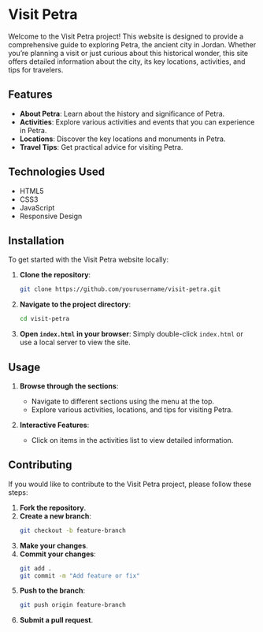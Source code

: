 # Visit Petra

Welcome to the Visit Petra project! This website is designed to provide a comprehensive guide to exploring Petra, the ancient city in Jordan. Whether you’re planning a visit or just curious about this historical wonder, this site offers detailed information about the city, its key locations, activities, and tips for travelers.

## Features

- **About Petra**: Learn about the history and significance of Petra.
- **Activities**: Explore various activities and events that you can experience in Petra.
- **Locations**: Discover the key locations and monuments in Petra.
- **Travel Tips**: Get practical advice for visiting Petra.

## Technologies Used

- HTML5
- CSS3
- JavaScript
- Responsive Design

## Installation

To get started with the Visit Petra website locally:

1. **Clone the repository**:
    ```bash
    git clone https://github.com/yourusername/visit-petra.git
    ```

2. **Navigate to the project directory**:
    ```bash
    cd visit-petra
    ```

3. **Open `index.html` in your browser**:
    Simply double-click `index.html` or use a local server to view the site.

## Usage

1. **Browse through the sections**:
    - Navigate to different sections using the menu at the top.
    - Explore various activities, locations, and tips for visiting Petra.

2. **Interactive Features**:
    - Click on items in the activities list to view detailed information.

## Contributing

If you would like to contribute to the Visit Petra project, please follow these steps:

1. **Fork the repository**.
2. **Create a new branch**:
    ```bash
    git checkout -b feature-branch
    ```
3. **Make your changes**.
4. **Commit your changes**:
    ```bash
    git add .
    git commit -m "Add feature or fix"
    ```
5. **Push to the branch**:
    ```bash
    git push origin feature-branch
    ```
6. **Submit a pull request**.
